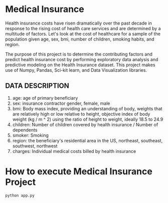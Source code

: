 # Medical Insurance


Health insurance costs have risen dramatically over the past decade in response to the rising cost of health care services and are determined by a multitude of factors. Let's look at the cost of healthcare for a sample of the population given age, sex, bmi, number of children, smoking habits, and region.

The purpose of this project is to determine the contributing factors and predict health insurance cost by performing exploratory data analysis and predictive modeling on the Health Insurance dataset. This project makes use of Numpy, Pandas, Sci-kit learn, and Data Visualization libraries.

## DATA DESCRIPTION

1. age: age of primary beneficiary
2. sex: insurance contractor gender, female, male
3. bmi: Body mass index, providing an understanding of body, weights that are relatively high or low relative to height,
objective index of body weight (kg / m ^ 2) using the ratio of height to weight, ideally 18.5 to 24.9
4. children: Number of children covered by health insurance / Number of dependents
5. smoker: Smoking
6. region: the beneficiary's residential area in the US, northeast, southeast, southwest, northwest
7. charges: Individual medical costs billed by health insurance


# How to execute Medical Insurance Project
```python
python app.py
```